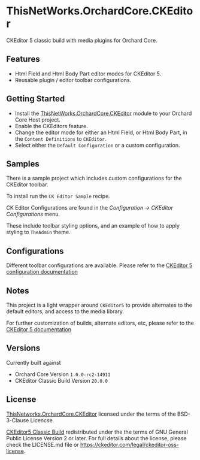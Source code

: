 # ThisNetWorks.OrchardCore.CKEditor
CKEditor 5 classic build with media plugins for Orchard Core.

## Features

- Html Field and Html Body Part editor modes for CKEditor 5.
- Reusable plugin / editor toolbar configurations.

## Getting Started

- Install the [ThisNetWorks.OrchardCore.CKEditor](https://www.nuget.org/packages/ThisNetWorks.OrchardCore.CKEditor) module to your Orchard Core Host project.
- Enable the CKEditors feature.
- Change the editor mode for either an Html Field, or Html Body Part, in the `Content Definitions` to `CKEditor`.
- Select either the `Default Configuration` or a custom configuration.

## Samples

There is a sample project which includes custom configurations for the CKEditor toolbar.

To install run the `CK Editor Sample` recipe.

CK Editor Configurations are found in the _Configuration -> CKEditor Configurations_ menu.

These include toolbar styling options, and an example of how to apply styling to `TheAdmin` theme.

## Configurations

Different toolbar configurations are available.
Please refer to the [CKEditor 5 configuration documentation](https://ckeditor.com/docs/ckeditor5/latest/builds/guides/integration/configuration.html)

## Notes

This project is a light wrapper around `CKEditor5` to provide alternates to the default editors, and access to the media library.

For further customization of builds, alternate editors, etc, please refer to the [CKEditor 5 documentation](https://ckeditor.com/docs/ckeditor5/latest/)

## Versions

Currently built against 

- Orchard Core Version `1.0.0-rc2-14911`
- CKEditor Classic Build Version `20.0.0`

## License

[ThisNetworks.OrchardCore.CKEditor](https://github.com/ThisNetWorks/ThisNetWorks.OrchardCore.CKEditor/blob/master/LICENSE) licensed under the terms of the BSD-3-Clause Licencse.

[CKEditor5 Classic Build](https://github.com/ckeditor/ckeditor5/blob/master/LICENSE.md) redistributed under the the terms of GNU General Public License Version 2 or later. For full details about the license, please check the LICENSE.md file or https://ckeditor.com/legal/ckeditor-oss-license.
